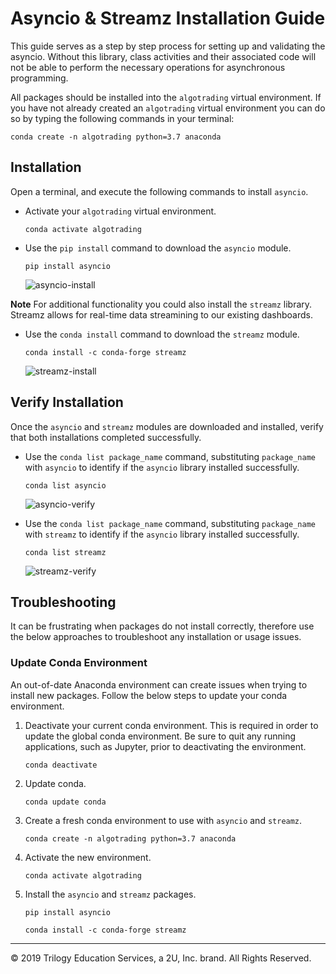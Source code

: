# Asyncio & Streamz Installation Guide

This guide serves as a step by step process for setting up and validating the asyncio. Without this library, class activities and their associated code will not be able to perform the necessary operations for asynchronous programming.

All packages should be installed into the `algotrading` virtual environment.  If you have not already created an `algotrading` virtual environment you can do so by typing the following commands in your terminal:

  ```shell
  conda create -n algotrading python=3.7 anaconda
  ```


## Installation

Open a terminal, and execute the following commands to install `asyncio`.

* Activate your `algotrading` virtual environment.

  ```shell
  conda activate algotrading
  ```

* Use the `pip install` command to download the `asyncio` module.

  ```shell
  pip install asyncio
  ```

  ![asyncio-install](Images/asyncio-install.png)

**Note** For additional functionality you could also install the `streamz` library. Streamz allows for real-time data streamining to our existing dashboards.

* Use the `conda install` command to download the `streamz` module.

  ```shell
  conda install -c conda-forge streamz
  ```

  ![streamz-install](Images/streamz-install.png)

## Verify Installation

Once the `asyncio` and `streamz` modules are downloaded and installed, verify that both installations completed successfully.

* Use the `conda list package_name` command, substituting `package_name` with `asyncio` to identify if the `asyncio` library installed successfully.

  ```shell
  conda list asyncio
  ```

  ![asyncio-verify](Images/asyncio-verify.png)

* Use the `conda list package_name` command, substituting `package_name` with `streamz` to identify if the `asyncio` library installed successfully.

  ```shell
  conda list streamz
  ```

  ![streamz-verify](Images/streamz-verify.png)

## Troubleshooting

It can be frustrating when packages do not install correctly, therefore use the below approaches to troubleshoot any installation or usage issues.

### Update Conda Environment

An out-of-date Anaconda environment can create issues when trying to install new packages. Follow the below steps to update your conda environment.

1. Deactivate your current conda environment. This is required in order to update the global conda environment. Be sure to quit any running applications, such as Jupyter, prior to deactivating the environment.

    ```shell
    conda deactivate
    ```

2. Update conda.

    ```shell
    conda update conda
    ```

3. Create a fresh conda environment to use with `asyncio` and `streamz`.

    ```shell
    conda create -n algotrading python=3.7 anaconda
    ```

4. Activate the new environment.

    ```shell
    conda activate algotrading
    ```

5. Install the `asyncio` and `streamz` packages.

    ```shell
    pip install asyncio
    ```

    ```shell
    conda install -c conda-forge streamz
    ```

---

© 2019 Trilogy Education Services, a 2U, Inc. brand. All Rights Reserved.
